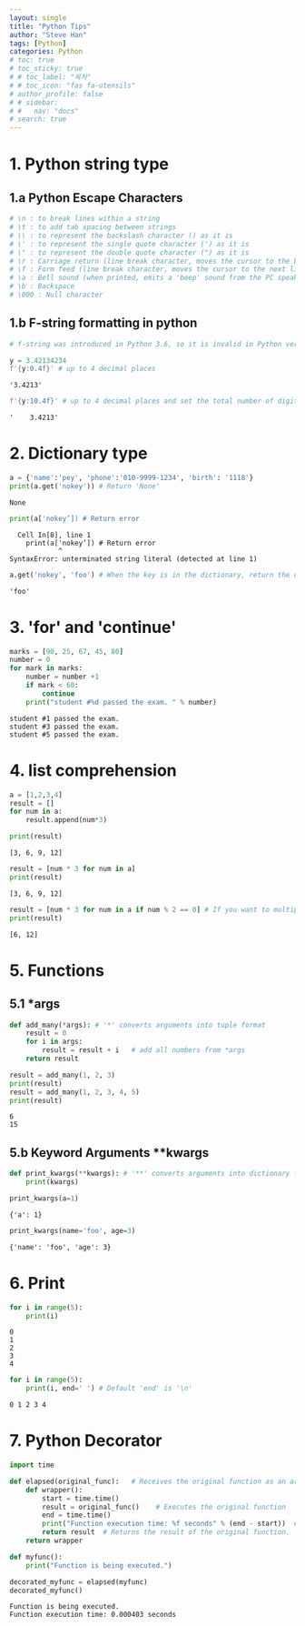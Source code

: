 ```yaml
---
layout: single
title: "Python Tips"
author: "Steve Han"
tags: [Python]
categories: Python
# toc: true
# toc_sticky: true
# # toc_label: "목차"
# # toc_icon: "fas fa-utensils"
# author_profile: false
# # sidebar:
# #   nav: "docs"
# search: true
---
```

# 1. Python string type

## 1.a Python Escape Characters


```python
# \n : to break lines within a string
# \t : to add tab spacing between strings
# \\ : to represent the backslash character () as it is
# \' : to represent the single quote character (') as it is
# \" : to represent the double quote character (") as it is
# \r : Carriage return (line break character, moves the cursor to the beginning of the current line)
# \f : Form feed (line break character, moves the cursor to the next line)
# \a : Bell sound (when printed, emits a 'beep' sound from the PC speaker)
# \b : Backspace
# \000 : Null character
```

## 1.b F-string formatting in python


```python
# f-string was introduced in Python 3.6, so it is invalid in Python versions lower than 3.6.
```


```python
y = 3.42134234
f'{y:0.4f}' # up to 4 decimal places
```




    '3.4213'




```python
f'{y:10.4f}' # up to 4 decimal places and set the total number of digits to 10.
```




    '    3.4213'



# 2. Dictionary type


```python
a = {'name':'pey', 'phone':'010-9999-1234', 'birth': '1118'}
print(a.get('nokey')) # Return 'None'
```

    None



```python
print(a['nokey’]) # Return error
```


      Cell In[8], line 1
        print(a['nokey’]) # Return error
                ^
    SyntaxError: unterminated string literal (detected at line 1)




```python
a.get('nokey', 'foo') # When the key is in the dictionary, return the default value 'foo'
```




    'foo'



# 3. 'for' and 'continue' 


```python
marks = [90, 25, 67, 45, 80]
number = 0 
for mark in marks: 
    number = number +1 
    if mark < 60:
        continue 
    print("student #%d passed the exam. " % number)
```

    student #1 passed the exam. 
    student #3 passed the exam. 
    student #5 passed the exam. 


# 4. list comprehension


```python
a = [1,2,3,4]
result = []
for num in a:
    result.append(num*3)

print(result)
```

    [3, 6, 9, 12]



```python
result = [num * 3 for num in a]
print(result)
```

    [3, 6, 9, 12]



```python
result = [num * 3 for num in a if num % 2 == 0] # If you want to multiply 3 to even numbers only
print(result)
```

    [6, 12]


# 5. Functions

## 5.1 *args


```python
def add_many(*args): # '*' converts arguments into tuple format
    result = 0 
    for i in args: 
        result = result + i   # add all numbers from *args
    return result

result = add_many(1, 2, 3)
print(result)
result = add_many(1, 2, 3, 4, 5)
print(result)
```

    6
    15


## 5.b Keyword Arguments **kwargs


```python
def print_kwargs(**kwargs): # '**' converts arguments into dictionary format
    print(kwargs) 
```


```python
print_kwargs(a=1)
```

    {'a': 1}



```python
print_kwargs(name='foo', age=3)
```

    {'name': 'foo', 'age': 3}


# 6. Print


```python
for i in range(5):
    print(i)
```

    0
    1
    2
    3
    4



```python
for i in range(5):
    print(i, end=' ') # Default 'end' is '\n'
```

    0 1 2 3 4 

# 7. Python Decorator


```python
import time

def elapsed(original_func):   # Receives the original function as an argument.
    def wrapper():
        start = time.time()
        result = original_func()    # Executes the original function
        end = time.time()
        print("Function execution time: %f seconds" % (end - start))  # Prints the execution time of the original function.
        return result  # Returns the result of the original function.
    return wrapper

def myfunc():
    print("Function is being executed.")

decorated_myfunc = elapsed(myfunc)
decorated_myfunc()
```

    Function is being executed.
    Function execution time: 0.000403 seconds
